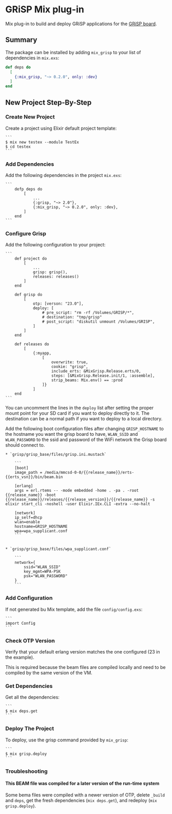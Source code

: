 # GRiSP Mix plug-in

Mix plug-in to build and deploy GRiSP applications for the [GRiSP board][grisp].

## Summary

The package can be installed by adding `mix_grisp` to your list of dependencies
in `mix.exs`:

```elixir
def deps do
  [
    {:mix_grisp, "~> 0.2.0", only: :dev}
  ]
end
```


## New Project Step-By-Step

### Create New Project

Create a project using Elixir default project template:

    ```
    $ mix new testex --module TestEx
    $ cd testex
    ```


### Add Dependencies

Add the following dependencies in the project `mix.exs`:

    ```
        defp deps do
            [
                ...
                {:grisp, "~> 2.0"},
                {:mix_grisp, "~> 0.2.0", only: :dev},
            ]
        end
    ```


### Configure Grisp

Add the following configuration to your project:

    ```
        def project do
            [
                ...
                grisp: grisp(),
                releases: releases()
            ]
        end

        def grisp do
            [
                otp: [verson: "23.0"],
                deploy: [
                    # pre_script: "rm -rf /Volumes/GRISP/*",
                    # destination: "tmp/grisp"
                    # post_script: "diskutil unmount /Volumes/GRISP",
                ]
            ]
        end

        def releases do
            [
                {:myapp,
                    [
                        overwrite: true,
                        cookie: "grisp",
                        include_erts: &MixGrisp.Release.erts/0,
                        steps: [&MixGrisp.Release.init/1, :assemble],
                        strip_beams: Mix.env() == :prod
                    ]}
                ]
        end
    ```

You can uncomment the lines in the `deploy` list after setting the proper mount
point for your SD card if you want to deploy directly to it. The destination can be
a normal path if you want to deploy to a local directory.

Add the following boot configuration files after changing `GRISP_HOSTNAME` to
the hostname you want the grisp board to have, `WLAN_SSID` and `WLAN_PASSWORD`
to the ssid and password of the WiFi network the Grisp board should connect to.

    * `grisp/grisp_base/files/grisp.ini.mustach`

        ```
        [boot]
        image_path = /media/mmcsd-0-0/{{release_name}}/erts-{{erts_vsn}}/bin/beam.bin

        [erlang]
        args = erl.rtems -- -mode embedded -home . -pa . -root {{release_name}} -boot {{release_name}}/releases/{{release_version}}/{{release_name}} -s elixir start_cli -noshell -user Elixir.IEx.CLI -extra --no-halt

        [network]
        ip_self=dhcp
        wlan=enable
        hostname=GRISP_HOSTNAME
        wpa=wpa_supplicant.conf
        ```


    * `grisp/grisp_base/files/wpa_supplicant.conf`

        ```
        network={
            ssid="WLAN_SSID"
            key_mgmt=WPA-PSK
            psk="WLAN_PASSWORD"
        }
        ```

### Add Configuration

If not generated bu Mix template, add the file `config/config.exs`:

    ```
    import Config
    ```


### Check OTP Version

Verify that your default erlang version matches the one configured
(23 in the example).

This is required because the beam files are compiled locally and need to be
compiled by the same version of the VM.


### Get Dependencies

Get all the dependencies:

    ```
    $ mix deps.get
    ```


### Deploy The Project

To deploy, use the grisp command provided by `mix_grisp`:

    ```
    $ mix grisp.deploy
    ```


### Troubleshooting

#### This BEAM file was compiled for a later version of the run-time system

Some bema files were compiled with a newer version of OTP, delete `_build` and
`deps`, get the fresh dependencies (`mix deps.get`), and redeploy
(`mix grisp.deploy`).


[grisp]: https://www.grisp.org
